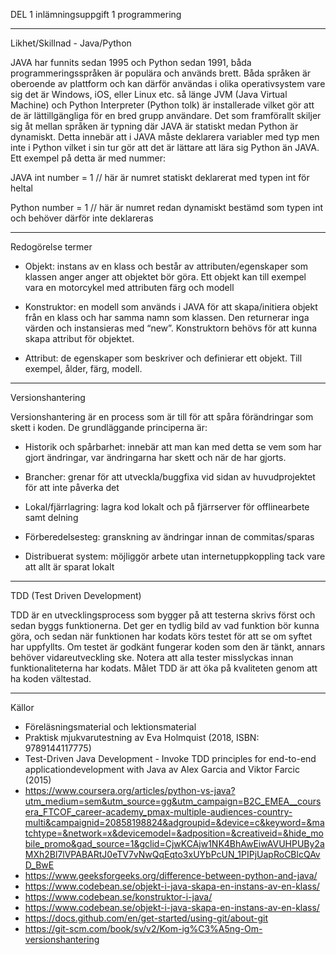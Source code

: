 DEL 1 inlämningsuppgift 1 programmering
_______________________________________

Likhet/Skillnad - Java/Python

JAVA har funnits sedan 1995 och Python sedan 1991, båda programmeringsspråken är populära och används brett. Båda språken är oberoende av 
plattform och kan därför användas i olika operativsystem vare sig det är Windows, iOS, eller Linux etc. så länge JVM (Java Virtual Machine) 
och Python Interpreter (Python tolk) är installerade vilket gör att de är lättillgängliga för en bred grupp användare. Det som framförallt 
skiljer sig åt mellan språken är typning där JAVA är statiskt medan Python är dynamiskt. Detta innebär att i JAVA måste deklarera variabler 
med typ men inte i Python vilket i sin tur gör att det är lättare att lära sig Python än JAVA. 
Ett exempel på detta är med nummer:

JAVA
int number = 1 // här är numret statiskt deklarerat med typen int för heltal

Python 
number = 1 // här är numret redan dynamiskt bestämd som typen int och behöver därför inte deklareras 

_____________________________________________________________________________________________________________________________________________

Redogörelse termer

- Objekt: instans av en klass och består av attributen/egenskaper som klassen anger anger att objektet bör göra. Ett objekt kan till exempel 
vara en motorcykel med attributen färg och modell

- Konstruktor: en modell som används i JAVA för att skapa/initiera objekt från en klass och har samma namn som klassen. Den returnerar inga 
värden och instansieras med “new”. Konstruktorn behövs för att kunna skapa attribut för objektet. 

- Attribut: de egenskaper som beskriver och definierar ett objekt. Till exempel, ålder, färg, modell. 

_____________________________________________________________________________________________________________________________________________

Versionshantering

Versionshantering är en process som är till för att spåra förändringar som skett i koden. De grundläggande principerna är:

- Historik och spårbarhet: innebär att man kan med detta se vem som har gjort ändringar, var ändringarna har skett och när de har gjorts. 

-  Brancher: grenar för att utveckla/buggfixa vid sidan av huvudprojektet för att inte påverka det

- Lokal/fjärrlagring: lagra kod lokalt och på fjärrserver för offlinearbete samt delning

- Förberedelsesteg: granskning av ändringar innan de commitas/sparas

- Distribuerat system: möjliggör arbete utan internetuppkoppling tack vare att allt är sparat lokalt 

_____________________________________________________________________________________________________________________________________________

TDD (Test Driven Development)

TDD är en utvecklingsprocess som bygger på att testerna skrivs först och sedan byggs funktionerna. Det ger en tydlig bild av vad funktion bör 
kunna göra, och sedan när funktionen har kodats körs testet för att se om syftet har uppfyllts. Om testet är godkänt fungerar koden som den är 
tänkt, annars behöver vidareutveckling ske. Notera att alla tester misslyckas innan funktionaliteterna har kodats. Målet TDD är att öka på 
kvaliteten genom att ha koden vältestad.  

_____________________________________________________________________________________________________________________________________________

Källor

- Föreläsningsmaterial och lektionsmaterial
- Praktisk mjukvarutestning av Eva Holmquist (2018, ISBN: 9789144117775)
- Test-Driven Java Development - Invoke TDD principles for end-to-end applicationdevelopment with Java av Alex Garcia and Viktor Farcic (2015)
- https://www.coursera.org/articles/python-vs-java?utm_medium=sem&utm_source=gg&utm_campaign=B2C_EMEA__coursera_FTCOF_career-academy_pmax-multiple-audiences-country-multi&campaignid=20858198824&adgroupid=&device=c&keyword=&matchtype=&network=x&devicemodel=&adposition=&creativeid=&hide_mobile_promo&gad_source=1&gclid=CjwKCAjw1NK4BhAwEiwAVUHPUBy2aMXh2Bl7lVPABARtJ0eTV7vNwQqEqto3xUYbPcUN_1PIPjUapRoCBlcQAvD_BwE
- https://www.geeksforgeeks.org/difference-between-python-and-java/
- https://www.codebean.se/objekt-i-java-skapa-en-instans-av-en-klass/
- https://www.codebean.se/konstruktor-i-java/ 
- https://www.codebean.se/objekt-i-java-skapa-en-instans-av-en-klass/
- https://docs.github.com/en/get-started/using-git/about-git
- https://git-scm.com/book/sv/v2/Kom-ig%C3%A5ng-Om-versionshantering
